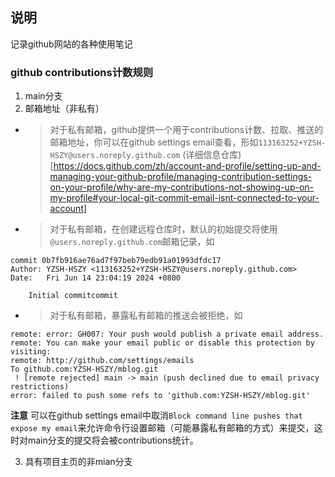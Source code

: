 ## 说明
记录github网站的各种使用笔记

### github contributions计数规则
1. main分支
2. 邮箱地址（非私有）
- > 对于私有邮箱，github提供一个用于contributions计数、拉取、推送的邮箱地址，你可以在github settings email查看，形如`113163252+YZSH-HSZY@users.noreply.github.com`
(详细信息仓库)[https://docs.github.com/zh/account-and-profile/setting-up-and-managing-your-github-profile/managing-contribution-settings-on-your-profile/why-are-my-contributions-not-showing-up-on-my-profile#your-local-git-commit-email-isnt-connected-to-your-account]

- > 对于私有邮箱，在创建远程仓库时，默认的初始提交将使用`@users.noreply.github.com`邮箱记录，如
```
commit 0b7fb916ae76ad7f97beb79edb91a01993dfdc17
Author: YZSH-HSZY <113163252+YZSH-HSZY@users.noreply.github.com>
Date:   Fri Jun 14 23:04:19 2024 +0800

    Initial commitcommit 
```
- > 对于私有邮箱，暴露私有邮箱的推送会被拒绝，如
```
remote: error: GH007: Your push would publish a private email address.
remote: You can make your email public or disable this protection by visiting:
remote: http://github.com/settings/emails
To github.com:YZSH-HSZY/mblog.git
 ! [remote rejected] main -> main (push declined due to email privacy restrictions)
error: failed to push some refs to 'github.com:YZSH-HSZY/mblog.git'
```
**注意** 可以在github settings email中取消`Block command line pushes that expose my email`来允许命令行设置邮箱（可能暴露私有邮箱的方式）来提交，这时对main分支的提交将会被contributions统计。

3. 具有项目主页的非mian分支